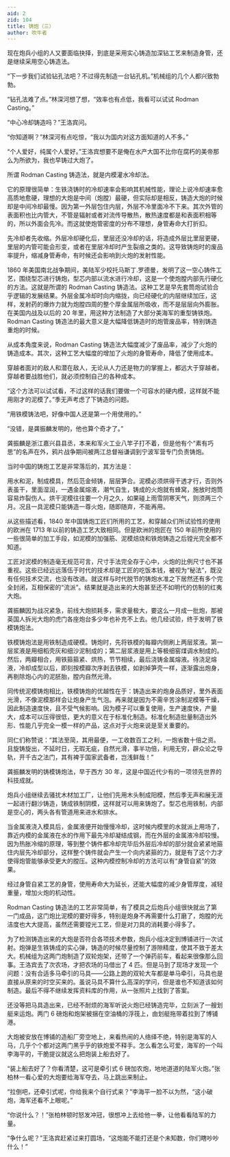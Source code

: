 ```yaml
---
aid: 2
zid: 104
title: 铸炮（三）
author: 吹牛者
---
```


现在炮兵小组的人又要面临抉择，到底是采用实心铸造加深钻工艺来制造身管，还是继续采用空心铸造法。

“下一步我们试验钻孔法吧？不过得先制造一台钻孔机。”机械组的几个人都兴致勃勃。

“钻孔法难了点。”林深河想了想，“效率也有点低，我看可以试试 Rodman Casting。”

“中心冷却铸造吗？”王洛宾问。

“你知道啊？”林深河有点吃惊，“我以为国内对这方面知道的人不多。”

“个人爱好，纯属个人爱好。”王洛宾想要不是俺在水产大国不比你在腐朽的美帝那么为所欲为，我也早铸过大炮了。

所谓 Rodman Casting 铸造法，就是内模灌水冷却法。

它的原理很简单：生铁浇铸时的冷却速率会影响其机械性能，理论上说冷却速率愈高质地愈硬，理想的大炮是中间（炮膛）最硬，但实际却是相反，铸造大炮的时候却是中间冷却最慢。因为第一外层包住内层，外层不冷里面冷不下来。其次外管的表面积也比内管大，不管是辐射或者对流传导散热，散热速度都是和表面积相等的，所以外面会先冷。而这就使炮管密度的分布不理想，身管寿命大打折扣。

先冷却者先收缩。外层冷却硬化后，里层还没冷却的话，将造成外层比里层更硬，里层的内管可能会形变，或者在里层冷却时产生裂痕之类的。这导致铸炮时的废品率提升，缩减身管寿命，有时候还会影响到火炮的发射性能。

1860 年美国南北战争期间，美陆军少校托马斯丁.罗德曼，发明了这一空心铸件工艺，围绕型芯进行铸炮，型芯内部以流水进行冷却，这是一个使炮膛内部先行硬化的方法。这就是所谓的 Rodman Casting 铸造法。这种工艺是早先套筒炮试验合乎逻辑的发展结果。外层金属冷却时向内缩拢，向已经硬化的内层继续加压，这样，发射药的爆炸力就为炮膛四周的整个厚金属层所吸收，而不是层层向外膨胀。在美国内战及以后的 20 年里，用这种方法制造了大部分美海军的重型铸铁炮。Rodman Casting 铸造法的最大意义是大幅降低铸造时的炮管废品率，特别铸造重炮的时候。

从成本角度来说，Rodman Casting 铸造法大幅度减少了废品率，减少了火炮的铸造成本。其次，这种工艺大幅度的增加了火炮的身管寿命，降低了使用成本。

穿越者面对的敌人和潜在敌人，无论从人力还是物力的掌握上，都远大于穿越者。穿越者要战胜他们，就必须控制自己的各种成本。

“这个方法可以试试看，不过这样的话我们要做一个可容水的硬内模，这样就不能用刚才的泥模了。”季无声考虑了下铸造的问题。

“用铁模铸法吧，好像中国人还是第一个用使用的。”

“没错，是龚振麟发明的，他也算个奇才了。”

龚振麟是浙江嘉兴县县丞，本来和军火工业八竿子打不着，但是他有个“素有巧思”的名声在外，鸦片战争期间被两江总督裕谦调到宁波军营专门负责铸炮。

当时中国的铸炮工艺是非常落后的，其方法是：

用水和泥，制成模具，然后范金倾铸，层层笋合。泥模必须烘得干透才行，否则外表虽干，里面湿润，一遇金属熔液，潮气自生，铸成的火炮就有蜂窝，施放时炮筒容易炸裂伤人。烘干泥模往往要一个月之久，如果碰上雨雪阴寒天气，则须两三个月。况且一具泥模只能铸造一尊火炮，随即随弃，不能再用。

从这些描述看，1840 年中国铸炮工匠们所用的工艺，和穿越众们所试验性的使用的欧洲在 1713 年以前的铸造工艺大致相同。但是欧洲的炮匠在 150 年前所使用的一些很简单的加工手段，如泥模的加强筋、泥模焙烧和铁炮铸造之后镗光完全都不知道。

工匠对泥模的制造毫无规范可言，尺寸手法完全存于心中，火炮的比例尺寸也不甚重视。这些已经远远落伍于时代的技术却是工匠的吃饭本钱，被视为“秘法”，既没有任何技术交流，也没有改进。就这样与时代脱节的铸炮水准之下居然还有多个完全封闭，互相保密的“流派”。结果就是造出来的大炮甚至还不如明代的仿制的红夷大炮。

龚振麟因为战况紧急，前线大炮损耗多，需求量极大，要这么一月成一批炮，那被英国人拆光大炮的虎门各座炮台多少年也补充不上去。他几经试验，终于发明了铁模铸炮法。

铁模铸炮法是用铁制造成硬模。铸炮时，先将铁模的每瓣内侧刷上两层浆液。第一层浆液是用细稻壳灰和细沙泥制成的；第二层浆液是用上等极细窑煤调水制成的。然后，两瓣相合，用铁箍箍紧、烘热，节节相续，最后浇铸金属熔液。待浇足熔液，冷却成型以后，即刻按模瓣次序剥去铁模，如剥掉笋壳一样，逐渐露出炮身，再剔除炮心内的泥胚胎，膛内自然光滑。

同传统泥模铸炮相比，铁模铸炮的优越性在于：铸造出来的炮身品质好，里外表面光滑，不像泥模那样会让炮身产生气泡。再来就是因为不需辛苦涂制泥模等干燥，因此制造速度快，且不受气候影响。因为模子可以重复使用，生产速度快，产量大，成本可以压得很低，更大的意义在于标准化制造。标准化制造批量制造出外形、性能几乎完全一模一样的产品，这点对于火炮来说是至关重要的。

同仁们称赞说：“其法至简，其用最便，一工收数百工之利，一炮省数十倍之资。且旋铸旋出，不延时日，无瑕无疵，自然光滑，事半功倍，利用无穷，辟众论之导轨，开千古之法门，其有裨于国家武备者，岂浅鲜哉！”

龚振麟发明的铸模铸炮法，早于西方 30 年，这是中国近代少有的一项领先世界的科技成就。

炮兵小组继续去骚扰木材加工厂，让他们先用木头制成阳模，然后季无声和展无涯一起进行翻沙铸造，铸成铁制阴模，这样就可以用来铸炮了。型芯也用铁制，内部是空心的，两头各有管道用来进水和排水。

当金属液浇入模具后，金属液便开始慢慢冷却，这时候内模里的水就派上用场了，靠近内模的金属液在水的作用下最先冷却凝结成钢，而在外层的金属液冷却较慢。因为热胀冷缩的原理，等到整个铸件都冷却完毕后外层后冷却的部分就会紧紧地箍住内层先冷却部分，这样整个铸件就会产生一个向内紧箍的力，就是有了这个力才使得炮管能够承受更大的膛压。这种内模控制冷却的方法可以有“身管自紧”的效果。

经过身管自紧工艺的身管，使用寿命大为延长，还能大幅度的减少身管厚度，减轻重量，增加火炮的机动性。

Rodman Casting 铸造法的工艺非常简单，有了模具之后炮兵小组很快就出了第一门成品，这门炮比泥模的要好得多，特别是炮身不再需要什么打磨了，炮膛的光洁度也大大提高，虽然还需要镗光工艺，但是对刀具的消耗要小得多了。

为了检测铸造出来的大炮是否符合各项技术参数，炮兵小组决定到博铺进行一次试射。炮弹是生铁铸成的实心弹，铸造的时候尽量控制了游隙精度，使其不致于差太大。机械组为这两门炮制造了双轮炮架，还带了一个弹药前车，看起来很像那么回事。王洛宾去了次农场，才把农场的马借出了 4 匹。但是马到了现场才发现一个问题：没有合适多马牵引的马具——公路上跑的双轮大车都是单马牵引，马具也是直接从原来的时空买来的。虽说马具不算什么高深的学问，但是谁也不知道该如何制造。最后不得不继续发挥资料库的作用，从一张照片上找到了答案。

还没等把马具造出来，已经不耐烦的海军听说火炮已经铸造完毕，立刻派了一艘划艇来运炮。两门 6 磅炮和炮架被捆在空油桶的浮筏上，由划艇拖带着拉到了博铺港。

大炮被安放在博铺的造船厂旁空地上，来看热闹的人络绎不绝，特别是海军的人马，几乎个个都对这两门黑乎乎的铁炮爱不释手。怎么看怎么可爱，海军的一个叫李海平的，干脆提议就这么把炮装上船去好了。

“装上船去好了？你看清楚，这可是牵引式 6 磅加农炮，地地道道的陆军火炮。”张柏林一看心爱的大炮要给海军夺去，马上跳出来制止。

“拉倒吧，还牵引式呢，你给我来个自行式来？”李海平一脸不以为然，“这小破炮，海军还看不上眼呢。”

“你说什么？！”张柏林顿时怒发冲冠，很想冲上去给他一拳，让他看看陆军的力量。

“争什么呢？”王洛宾赶紧过来打圆场，“这炮能不能打还是个未知数，你们瞎吵吵什么！”
